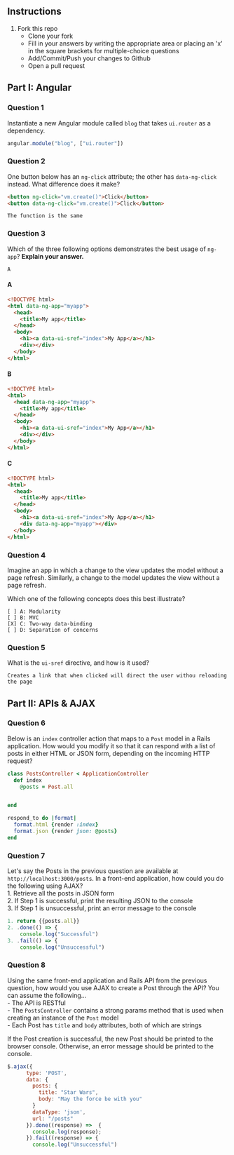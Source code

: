 ## Instructions

1. Fork this repo
    - Clone your fork
    - Fill in your answers by writing the appropriate area or placing an 'x' in the square brackets for multiple-choice questions
    - Add/Commit/Push your changes to Github
    - Open a pull request

## Part I: Angular

### Question 1

Instantiate a new Angular module called `blog` that takes `ui.router` as a dependency.

```js
angular.module("blog", ["ui.router"])
```

### Question 2

One button below has an `ng-click` attribute; the other has `data-ng-click` instead. What difference does it make?

```html
<button ng-click="vm.create()">Click</button>
<button data-ng-click="vm.create()">Click</button>
```

```text
The function is the same
```

### Question 3

Which of the three following options demonstrates the best usage of `ng-app`? **Explain your answer.**

```text
A
```

#### A

```html
<!DOCTYPE html>
<html data-ng-app="myapp">
  <head>
    <title>My app</title>
  </head>
  <body>
    <h1><a data-ui-sref="index">My App</a></h1>
    <div></div>
  </body>
</html>
```

#### B

```html
<!DOCTYPE html>
<html>
  <head data-ng-app="myapp">
    <title>My app</title>
  </head>
  <body>
    <h1><a data-ui-sref="index">My App</a></h1>
    <div></div>
  </body>
</html>
```

#### C

```html
<!DOCTYPE html>
<html>
  <head>
    <title>My app</title>
  </head>
  <body>
    <h1><a data-ui-sref="index">My App</a></h1>
    <div data-ng-app="myapp"></div>
  </body>
</html>
```

### Question 4

Imagine an app in which a change to the view updates the model without a page refresh. Similarly, a change to the model updates the view without a page refresh.

Which one of the following concepts does this best illustrate?

```
[ ] A: Modularity
[ ] B: MVC
[X] C: Two-way data-binding
[ ] D: Separation of concerns
```

### Question 5

What is the `ui-sref` directive, and how is it used?

```text
Creates a link that when clicked will direct the user withou reloading the page
```

## Part II: APIs & AJAX

### Question 6

Below is an `index` controller action that maps to a `Post` model in a Rails application. How would you modify it so that it can respond with a list of posts in either HTML or JSON form, depending on the incoming HTTP request?

```rb
class PostsController < ApplicationController
  def index
    @posts = Post.all


end
```

```rb
respond_to do |format|
  format.html {render :index}
  format.json {render json: @posts}
end
```

### Question 7

Let's say the Posts in the previous question are available at `http://localhost:3000/posts`. In a front-end application, how could you do the following using AJAX?  
    1. Retrieve all the posts in JSON form  
    2. If Step 1 is successful, print the resulting JSON to the console  
    3. If Step 1 is unsuccessful, print an error message to the console  

```js
1. return {{posts.all}}
2. .done(() => {
    console.log("Successful")
3. .fail(() => {
    console.log("Unsuccessful")

```

### Question 8

Using the same front-end application and Rails API from the previous question, how would you use AJAX to create a Post through the API? You can assume the following...  
    - The API is RESTful  
    - The `PostsController` contains a strong params method that is used when creating an instance of the `Post` model  
    - Each Post has `title` and `body` attributes, both of which are strings  

If the Post creation is successful, the new Post should be printed to the browser console. Otherwise, an error message should be printed to the console.

```js
$.ajax({
      type: 'POST',
      data: {
        posts: {
          title: "Star Wars",
          body: "May the force be with you"
        }
        dataType: 'json',
        url: "/posts"
      }).done((response) =>  {
        console.log(response);
      }).fail((response) => {
        console.log("Unsuccessful")
```
